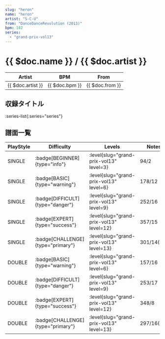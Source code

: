 ```yaml
---
slug: "heron"
name: "heron"
artist: "S-C-U"
from: "DanceDanceRevolution (2013)"
bpm: 182
series:
  - "grand-prix-vol13"
---
```


# {{ $doc.name }} / {{ $doc.artist }}

|Artist|BPM|From|
|------|---|----|
|{{ $doc.artist }}|{{ $doc.bpm }}|{{ $doc.from }}|

## 収録タイトル

:series-list{:series="series"}

## 譜面一覧

|PlayStyle|Difficulty|Levels|Notes|Movie|
|---------|----------|------|-----|-----|
|SINGLE| :badge[BEGINNER]{type="info"}|<div class="field is-grouped is-grouped-multiline"> :level{slug="grand-prix-vol13" level=3}</div>|94/2||
|SINGLE| :badge[BASIC]{type="warning"}|<div class="field is-grouped is-grouped-multiline"> :level{slug="grand-prix-vol13" level=6}</div>|178/12||
|SINGLE| :badge[DIFFICULT]{type="danger"}|<div class="field is-grouped is-grouped-multiline"> :level{slug="grand-prix-vol13" level=9}</div>|252/16||
|SINGLE| :badge[EXPERT]{type="success"}|<div class="field is-grouped is-grouped-multiline"> :level{slug="grand-prix-vol13" level=12}</div>|357/15||
|SINGLE| :badge[CHALLENGE]{type="primary"}|<div class="field is-grouped is-grouped-multiline"> :level{slug="grand-prix-vol13" level=13}</div>|301/14(35)||
|DOUBLE| :badge[BASIC]{type="warning"}|<div class="field is-grouped is-grouped-multiline"> :level{slug="grand-prix-vol13" level=6}</div>|157/16||
|DOUBLE| :badge[DIFFICULT]{type="danger"}|<div class="field is-grouped is-grouped-multiline"> :level{slug="grand-prix-vol13" level=9}</div>|253/17||
|DOUBLE| :badge[EXPERT]{type="success"}|<div class="field is-grouped is-grouped-multiline"> :level{slug="grand-prix-vol13" level=12}</div>|348/8||
|DOUBLE| :badge[CHALLENGE]{type="primary"}|<div class="field is-grouped is-grouped-multiline"> :level{slug="grand-prix-vol13" level=13}</div>|297/16(35)||
